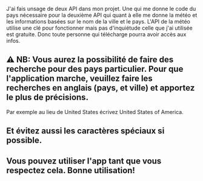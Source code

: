 J'ai fais unsage de deux API dans mon projet. Une qui me donne le code du pays nécessaire pour la deuxième API qui quant à elle me donne la météo et les informations basées sur le nom de la ville et le pays.
L'API de la météo utilise une clé pour fonctionner mais pas d'inquiétude celle que j'ai utilisée est gratuite. Donc toute personne qui télécharge pourra avoir accès aux infos.

## ⚠ NB: Vous aurez la possibilité de faire des recherche pour des pays particulier. Pour que l'application marche, veuillez faire les recherches en anglais (pays, et ville) et apportez le plus de précisions. 
Par exemple au lieu de United States écrivez United States of America. 
## Et évitez aussi les caractères spéciaux si possible.

## Vous pouvez utiliser l'app tant que vous respectez cela. Bonne utilisation!
